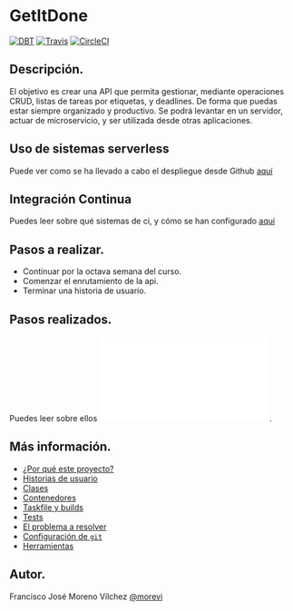 # GetItDone
[![DBT](https://github.com/morevi/GetItDone/workflows/dbt/badge.svg)](https://github.com/morevi/GetItDone/actions?query=workflow%3Adbt)
[![Travis](https://travis-ci.com/morevi/GetItDone.svg?branch=master)](https://travis-ci.com/morevi/GetItDone)
[![CircleCI](https://circleci.com/gh/morevi/GetItDone.svg?style=svg)](https://app.circleci.com/pipelines/github/morevi/GetItDone?branch=circleci-project-setup)
## Descripción.
El objetivo es crear una API que permita gestionar, mediante operaciones CRUD, listas de tareas por etiquetas, y deadlines. De forma que puedas estar siempre organizado y productivo. Se podrá levantar en un servidor, actuar de microservicio, y ser utilizada desde otras aplicaciones.

## Uso de sistemas serverless
Puede ver como se ha llevado a cabo el despliegue desde Github [aquí](docs/serverless.md)

## Integración Continua
Puedes leer sobre qué sistemas de ci, y cómo se han configurado [aquí](docs/ci.md)

## Pasos a realizar.
 - Continuar por la octava semana del curso.
 - Comenzar el enrutamiento de la api.
 - Terminar una historia de usuario.

## Pasos realizados.
Puedes leer sobre ellos ![aquí](docs/pasos.md).

## Más información.
 - [¿Por qué este proyecto?](docs/why.md)
 - [Historias de usuario](docs/hu.md)
 - [Clases](docs/classes.md)
 - [Contenedores](docs/contenedores.md)
 - [Taskfile y builds](docs/builds.md)
 - [Tests](docs/tests.md)
 - [El problema a resolver](docs/problemDescription.md)
 - [Configuración de `git`](docs/git.md)
 - [Herramientas](docs/tools.md)

## Autor.
Francisco José Moreno Vílchez [@morevi](https://github.com/morevi)

